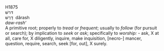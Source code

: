 <body>
  <p>H1875<br>  דּרשׁ  <br> דָּרַשׁ  ‎  dârash  <br><i>daw-rash‘ </i><br>A primitive root; properly to <i>tread</i> or <i>frequent</i>; usually to <i>follow</i> (for pursuit or search); by implication to <i>seek</i> or <i>ask</i>; specifically to <i>worship: - </i>ask, X at all, care for, X diligently, inquire, make inquisition, [necro-] mancer, question, require, search, seek [for, out], X surely.<br></p>
 </body>